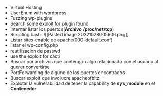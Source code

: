 - Virtual Hosting
- UserEnum with wordpress
- Fuzzing wp-plugins
- Search some exploit for plugin found
- Intentar listar los puertos(**Archivo /proc/net/tcp**)
- Scripting bash:
![[Pasted image 20221028005606.png]]
- Listar sites-enable de apache(000-default.conf)
- listar el wp-config.php
- reutilizacion de passwd
- use the exploit for cacti
- Buscar por archivos que contengan algo relacionado con el usuario al querer convertirse
- PortForwarding de alguno de los puertos encontrados
- Buscar exploit que involucre apacheofbitz
- Explotar la vulnerabilidad de tener la capability de **sys_module** en el **Contenedor**

